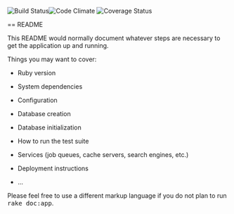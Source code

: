 ![Build Status](https://codeship.com/projects/<YOUR_PROJECT_UUID>/status?branch=master)![Code Climate](https://codeclimate.com/github/lfields90/GreaterBoston.png) ![Coverage Status](https://coveralls.io/repos/lfields90/GreaterBoston/badge.png)

== README

This README would normally document whatever steps are necessary to get the
application up and running.

Things you may want to cover:

* Ruby version

* System dependencies

* Configuration

* Database creation

* Database initialization

* How to run the test suite

* Services (job queues, cache servers, search engines, etc.)

* Deployment instructions

* ...


Please feel free to use a different markup language if you do not plan to run
<tt>rake doc:app</tt>.
